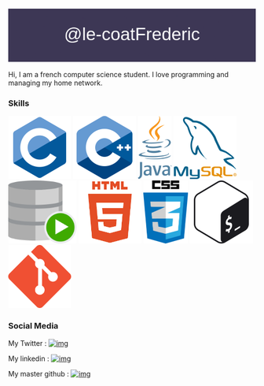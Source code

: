 <a href="https://github.com/le-coatFrederic"><img alt="skill" src="banner.png"></a>

Hi, I am a french computer science student. I love programming and managing my home network.

### Skills 
<a href="https://en.wikipedia.org/wiki/C_(programming_language)"><img alt="skill" src="c.png" height="128px"></a> 
<a href="https://en.wikipedia.org/wiki/C%2B%2B"><img alt="skill" src="cpp.png" height="128px"></a>
<a href="https://en.wikipedia.org/wiki/Java_(programming_language)"><img alt="skill" src="java.png" height="128px"></a> 
<a href="https://en.wikipedia.org/wiki/MySQ"><img alt="skill" src="mysql.png" height="128px"></a> 
<a href="https://en.wikipedia.org/wiki/Oracle_SQL_Developer"><img alt="skill" src="oracleSql.svg" height="128px"></a> 
<a href="https://en.wikipedia.org/wiki/HTML5"><img alt="skill" src="html5.png" height="128px"></a> 
<a href="https://en.wikipedia.org/wiki/CSS"><img alt="skill" src="css.png" height="128px"></a> 
<a href="https://en.wikipedia.org/wiki/Bash_(Unix_shell)"><img alt="skill" src="bash.png" height="128px"></a> 
<a href="https://en.wikipedia.org/wiki/Git"><img alt="skill" src="git.png" height="128px"></a> 

### Social Media

My Twitter : [![img](https://img.shields.io/twitter/url?label=%40DanaleightMc&logo=twitter&style=plastic&url=https%3A%2F%2Ftwitter.com%2FDanaleightMC)](https://twitter.com/DanaleightMC)

My linkedin : [![img](https://img.shields.io/twitter/url?label=Le%20Coat%20Fr%C3%A9d%C3%A9ric&logo=linkedin&style=plastic&url=https%3A%2F%2Fwww.linkedin.com%2Fin%2Ffr%25C3%25A9d%25C3%25A9ric-le-coat-473104254%2F)](https://www.linkedin.com/in/fr%C3%A9d%C3%A9ric-le-coat-473104254/)

My master github : [![img](https://img.shields.io/twitter/url?label=D2Dragono&logo=github&style=plastic&url=https%3A%2F%2Fgithub.com%2Fd2dragono)](https://github.com/d2dragono)
